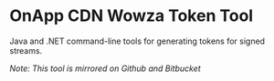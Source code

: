 # OnApp CDN Wowza Token Tool

Java and .NET command-line tools for generating tokens for signed streams.

*Note: This tool is mirrored on Github and Bitbucket*
